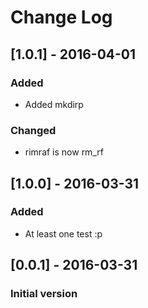 # Change Log

## [1.0.1] - 2016-04-01
### Added
- Added mkdirp
### Changed
- rimraf is now rm_rf

## [1.0.0] - 2016-03-31
### Added
- At least one test :p

## [0.0.1] - 2016-03-31
### Initial version
